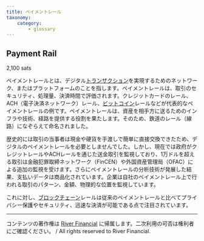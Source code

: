 ```yaml
---
title: ペイメントレール
taxonomy:
    category:
        - glossary
---
```


## Payment Rail
2,100 sats

ペイメントレールとは、デジタル[トランザクション](http://lostinbitcoin.jp.testrs.jp/staging/glossary/transaction/)を実現するためのネットワーク、またはプラットフォームのことを指します。ペイメントレールは、取引のセキュリティ、処理量、決済時間で評価されます。クレジットカードのレール、ACH（電子決済ネットワーク）レール、[ビットコイン](http://lostinbitcoin.jp.testrs.jp/staging/glossary/bitcoin/)レールなどが代表的なペイメントレールの例です。ペイメントレールは、資産を相手方に送るためのインフラや技術、経路を提供する役割を果たします。そのため、鉄道のレール（線路）になぞらえて命名されました。

歴史的には取引の当事者は現金や硬貨を手渡しで簡単に直接交換できたため、デジタルのペイメントレールを必要としませんでした。しかし、現在では政府がクレジットレールやACHレールを通じた送金取引を監視しており、1万ドルを超える取引は金融犯罪取締ネットワーク（FinCEN）や外国資産管理局（OFAC）による追加の監視を受けます。さらにペイメントレールの分析技術が発展した結果、支払いデータは商品化されています。企業は自社のペイメントレール上で行われる取引のパターン、金額、物理的な位置を監視しています。

これに対し、[ブロックチェーン](http://lostinbitcoin.jp.testrs.jp/staging/glossary/blockchain/)レールは従来のペイメントレールと比べてプライバシー保護やセキュリティ、迅速な決済が可能である点で注目されています。

---
コンテンツの著作権は [River Financial](https://river.com/) に帰属します。二次利用の可否は権利者にご確認ください。 / All rights reserved to River Financial.
